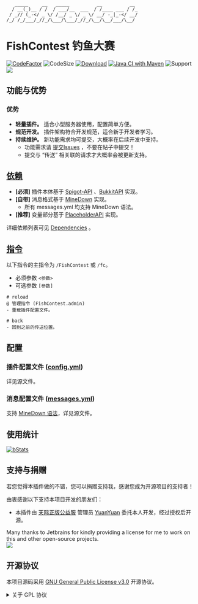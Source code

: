 ```text
   _____     __   _____          __          __ 
  / __(_)__ / /  / ___/__  ___  / /____ ___ / /_
 / _// (_-</ _ \/ /__/ _ \/ _ \/ __/ -_|_-</ __/
/_/ /_/___/_//_/\___/\___/_//_/\__/\__/___/\__/                                          
```

# FishContest 钓鱼大赛

[![CodeFactor](https://www.codefactor.io/repository/github/carm-outsource/FishContest/badge?s=b76fec1f64726b5f19989aace6adb5f85fdab840)](https://www.codefactor.io/repository/github/carm-outsource/FishContest)
![CodeSize](https://img.shields.io/github/languages/code-size/carm-outsource/FishContest)
[![Download](https://img.shields.io/github/downloads/carm-outsource/FishContest/total)](https://github.com/carm-outsource/FishContest/releases)
[![Java CI with Maven](https://github.com/carm-outsource/FishContest/actions/workflows/maven.yml/badge.svg?branch=master)](https://github.com/carm-outsource/FishContest/actions/workflows/maven.yml)
![Support](https://img.shields.io/badge/Minecraft-Java%201.13--Latest-blue)
![](https://visitor-badge.glitch.me/badge?page_id=FishContest.readme)



## 功能与优势

### 优势

- **轻量插件。** 适合小型服务器使用，配置简单方便。
- **规范开发。** 插件架构符合开发规范，适合新手开发者学习。
- **持续维护。** 新功能需求均可提交，大概率在后续开发中支持。
    - 功能需求请 [提交Issues](https://github.com/CarmJos/FishContest/issues/new?assignees=&labels=enhancement&template=feature_issues.md&title=)
      ，不要在帖子中提交！
    - 提交与 “传送” 相关联的请求才大概率会被更新支持。

## [依赖](https://github.com/CarmJos/FishContest/network/dependencies)

- **[必须]** 插件本体基于 [Spigot-API](https://hub.spigotmc.org/stash/projects/SPIGOT) 、[BukkitAPI](http://bukkit.org/)
  实现。
- **[自带]** 消息格式基于 [MineDown](https://github.com/Phoenix616/MineDown) 实现。
    - 所有 messages.yml 均支持 MineDown 语法。
- **[推荐]** 变量部分基于 [PlaceholderAPI](https://www.spigotmc.org/resources/6245/) 实现。

详细依赖列表可见 [Dependencies](https://github.com/CarmJos/FishContest/network/dependencies) 。

## [指令](src/main/resources/plugin.yml)

以下指令的主指令为 `/FishContest` 或 `/fc`。

- 必须参数 `<参数>`
- 可选参数 `[参数]`

```text
# reload
@ 管理指令 (FishContest.admin)
- 重载插件配置文件。

# back
- 回到之前的传送位置。
```

## 配置

### 插件配置文件 ([config.yml]())

详见源文件。

### 消息配置文件 ([messages.yml]())

支持 [MineDown 语法](https://wiki.phoenix616.dev/library:minedown:syntax)，详见源文件。

## 使用统计

[![bStats](https://bstats.org/signatures/bukkit/FishContest.svg)](https://bstats.org/plugin/bukkit/FishContest/17847)

## 支持与捐赠

若您觉得本插件做的不错，您可以捐赠支持我，感谢您成为开源项目的支持者！

由衷感谢以下支持本项目开发的朋友们：
- 本插件由 [天际正版公益服](https://github.com/YuanYuanOwO/Minecraft-Tianji-Server) 管理员 [YuanYuan](https://github.com/YuanYuanOwO) 委托本人开发，经过授权后开源。

Many thanks to Jetbrains for kindly providing a license for me to work on this and other open-source projects.  
[![](https://resources.jetbrains.com/storage/products/company/brand/logos/jb_beam.svg)](https://www.jetbrains.com/?from=https://github.com/CarmJos/UserPrefix)

## 开源协议

本项目源码采用 [GNU General Public License v3.0](https://opensource.org/licenses/GPL-3.0) 开源协议。
<details>
<summary>关于 GPL 协议</summary>

> GNU General Public Licence (GPL) 有可能是开源界最常用的许可模式。GPL 保证了所有开发者的权利，同时为使用者提供了足够的复制，分发，修改的权利：
>
> #### 可自由复制
> 你可以将软件复制到你的电脑，你客户的电脑，或者任何地方。复制份数没有任何限制。
> #### 可自由分发
> 在你的网站提供下载，拷贝到U盘送人，或者将源代码打印出来从窗户扔出去（环保起见，请别这样做）。
> #### 可以用来盈利
> 你可以在分发软件的时候收费，但你必须在收费前向你的客户提供该软件的 GNU GPL 许可协议，以便让他们知道，他们可以从别的渠道免费得到这份软件，以及你收费的理由。
> #### 可自由修改
> 如果你想添加或删除某个功能，没问题，如果你想在别的项目中使用部分代码，也没问题，唯一的要求是，使用了这段代码的项目也必须使用
> GPL 协议。
>
> 需要注意的是，分发的时候，需要明确提供源代码和二进制文件，另外，用于某些程序的某些协议有一些问题和限制，你可以看一下
> @PierreJoye 写的 Practical Guide to GPL Compliance 一文。使用 GPL 协议，你必须在源代码代码中包含相应信息，以及协议本身。
>
> *以上文字来自 [五种开源协议GPL,LGPL,BSD,MIT,Apache](https://www.oschina.net/question/54100_9455) 。*
</details>
